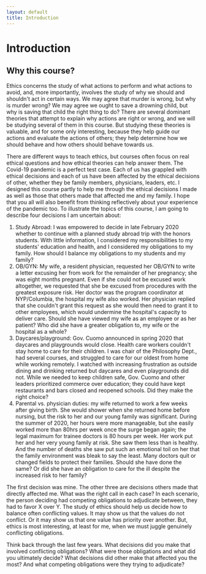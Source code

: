 ```yaml
---
layout: default
title: Introduction
---
```


# Introduction

## Why this course? 
Ethics concerns the study of what actions to perform and what actions to avoid, and, more importantly, involves the study of why we should and shouldn't act in certain ways. We may agree that murder is wrong, but why is murder wrong? We may agree we ought to save a drowning child, but why is saving that child the right thing to do? There are several dominant theories that attempt to explain why actions are right or wrong, and we will be studying several of them in this course. But studying these theories is valuable, and for some only interesting, because they help guide our actions and evaluate the actions of others; they help determine how we should behave and how others should behave towards us. 

There are different ways to teach ethics, but courses often focus on real ethical questions and how ethical theories can help answer them. The Covid-19 pandemic is a perfect test case. Each of us has grappled with ethical decisions and each of us have been affected by the ethical decisions of other, whether they be family members, physicians, leaders, etc. I designed this course partly to help me through the ethical decisions I made as well as those that others made that affected me and my family. I hope that you all will also benefit from thinking reflectively about your experience of the pandemic too. To illustrate the topics of this course, I am going to describe four decisions I am uncertain about: 

1. Study Abroad: I was empowered to decide in late February 2020 whether to continue with a planned study abroad trip with the honors students. With little information, I considered my responsibilities to my students' education and health, and I considered my obligations to my family. How should I balance my obligations to my students and my family? 
2. OB/GYN: My wife, a resident physician, requested her OB/GYN to write a letter excusing her from work for the remainder of her pregnancy; she was eight months pregnant. Even if she could not be excused work altogether, we requested that she be excused from procedures with the greatest exposure risk. Her doctor was the program coordinator at NYP/Columbia, the hospital my wife also worked. Her physician replied that she couldn't grant this request as she would then need to grant it to other employees, which would undermine the hospital's capacity to deliver care. Should she have viewed my wife as an employee or as her patient? Who did she have a greater obligation to, my wife or the hospital as a whole? 
3. Daycares/playground: Gov. Cuomo announced in spring 2020 that daycares and playgrounds would close. Health care workers couldn't stay home to care for their children. I was chair of the Philosophy Dept., had several courses, and struggled to care for our oldest from home while working remotely. I watched with increasing frustration as outside dining and drinking returned but daycares and even playgrounds did not. While we needed to keep children safe, Gov. Cuomo and other leaders prioritized commerce over education; they could have kept restaurants and bars closed and reopened schools. Did they make the right choice?  
4. Parental vs. physician duties: my wife returned to work a few weeks after giving birth. She would shower when she returned home before nursing, but the risk to her and our young family was significant. During the summer of 2020, her hours were more manageable, but she easily worked more than 80hrs per week once the surge began again; the legal maximum for trainee doctors is 80 hours per week. Her work put her and her very young family at risk. She saw them less than is healthy. And the number of deaths she saw put such an emotional toil on her that the family environment was bleak to say the least. Many doctors quit or changed fields to protect their families. Should she have done the same? Or did she have an obligation to care for the ill despite the increased risk to her family? 


The first decision was mine. The other three are decisions others made that directly affected me. What was the right call in each case? In each scenario, the person deciding had competing obligations to adjudicate between, they had to favor X over Y. The study of ethics should help us decide how to balance often conflicting values. It may show us that the values do not conflict. Or it may show us that one value has priority over another. But, ethics is most interesting, at least for me, when we must juggle genuinely conflicting obligations.

Think back through the last few years. What decisions did you make that involved conflicting obligations? What were those obligations and what did you ultimately decide? What decisions did other make that affected you the most? And what competing obligations were they trying to adjudicate? 